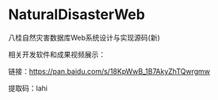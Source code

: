 # NaturalDisasterWeb
八桂自然灾害数据库Web系统设计与实现源码(新)

相关开发软件和成果视频展示：

链接：https://pan.baidu.com/s/18KpWwB_1B7AkyZhTQwrgmw 

提取码：lahi

